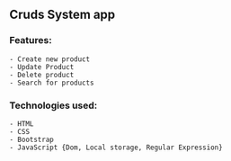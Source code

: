## Cruds System app

### Features:

```
- Create new product
- Update Product
- Delete product
- Search for products
```

### Technologies used:

```
- HTML
- CSS
- Bootstrap
- JavaScript {Dom, Local storage, Regular Expression}
```
